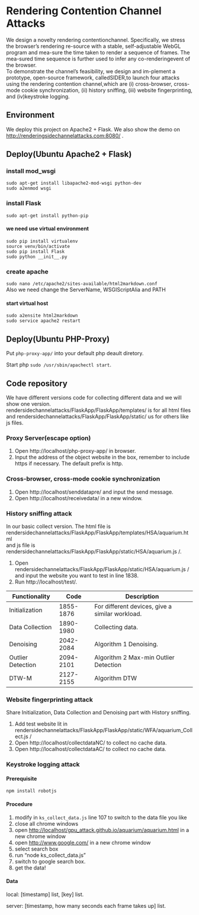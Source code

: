 # Rendering Contention Channel Attacks
We design a novelty rendering contentionchannel. Specifically, we stress the browser’s rendering re-source with a stable, self-adjustable WebGL program and mea-sure the time taken to render a sequence of frames. The mea-sured time sequence is further used to infer any co-renderingevent of the browser.  
To demonstrate the channel’s feasibility, we design and im-plement a prototype, open-source framework, calledSIDER,to launch four attacks using the rendering contention channel,which are (i) cross-browser, cross-mode cookie synchronization, (ii) history sniffing, (iii) website fingerprinting, and (iv)keystroke logging.  
## Environment  
We deploy this project on Apache2 + Flask. We also show the demo on http://renderingsidechannelattacks.com:8080/ . 
## Deploy(Ubuntu Apache2 + Flask)
### install mod_wsgi
`sudo apt-get install libapache2-mod-wsgi python-dev`   
`sudo a2enmod wsgi  `  
### install Flask
`sudo apt-get install python-pip  `
#### we need use virtual environment  
`sudo pip install virtualenv `  
`source venv/bin/activate  `   
`sudo pip install Flask  `  
`sudo python __init__.py `  
### create apache
`sudo nano /etc/apache2/sites-available/html2markdown.conf `   
Also we need change the ServerName, WSGIScriptAlia and PATH  
#### start virtual host
`sudo a2ensite html2markdown  `  
`sudo service apache2 restart  `  

## Deploy(Ubuntu PHP-Proxy)
Put `php-proxy-app/` into your default php deault diretory.   

Start php `sudo /usr/sbin/apachectl start`.
## Code repository
We have different versions code for collecting different data and we will show one version.  
rendersidechannelattacks/FlaskApp/FlaskApp/templates/ is for all html files and rendersidechannelattacks/FlaskApp/FlaskApp/static/ us for others like js files.  

### Proxy Server(escape option)
1. Open http://localhost/php-proxy-app/ in browser.
2. Input the address of the object website in the box, remember to include https if necessary. The default prefix is http.  

### Cross-browser, cross-mode cookie synchronization
1. Open http://localhost/senddatapre/ and input the send message.  
2. Open http://localhost/receivedata/ in a new window.

### History sniffing attack
In our basic collect version. The html file is rendersidechannelattacks/FlaskApp/FlaskApp/templates/HSA/aquarium.html   
and js file is rendersidechannelattacks/FlaskApp/FlaskApp/static/HSA/aquarium.js /.
1. Open rendersidechannelattacks/FlaskApp/FlaskApp/static/HSA/aquarium.js /  and input the website you want to test in line 1838.
2. Run http://localhost/test/.    


Functionality | Code | Description
------------ | -------------| -------------
Initialization | 1855-1876 | For different devices, give a similar workload.
Data Collection | 1890-1980 | Collecting data.
Denoising | 2042-2084 | Algorithm 1 Denoising.
Outlier Detection | 2094-2101 | Algorithm 2 Max-min Outlier Detection
DTW-M | 2127-2155 | Algorithm DTW

### Website fingerprinting attack
Share Initialization, Data Collection and Denoising part with History sniffing.
1. Add test website lit in rendersidechannelattacks/FlaskApp/FlaskApp/static/WFA/aquarium_Collect.js /
2. Open http://localhost/collectdataNC/ to collect no cache data.
3. Open http://localhost/collectdataAC/ to collect no cache data.

### Keystroke logging attack
#### Prerequisite
`npm install robotjs`

#### Procedure
1. modify in `ks_collect_data.js` line 107 to switch to the data file you like
2. close all chrome windows
3. open <http://localhost/gpu_attack.github.io/aquarium/aquarium.html> in a new chrome window
4. open <http://www.google.com/> in a new chrome window
5. select search box
6. run “node ks_collect_data.js”
7. switch to google search box. 
8. get the data!

#### Data

local: [timestamp] list, [key] list.

server: [timestamp, how many seconds each frame takes up] list.
